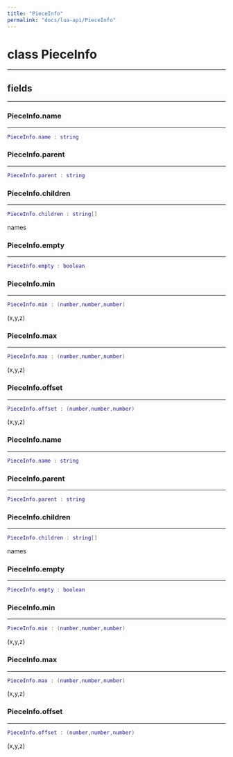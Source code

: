```yaml
---
title: "PieceInfo"
permalink: "docs/lua-api/PieceInfo"
---
```

# class PieceInfo











---



## fields
---

### PieceInfo.name
---
```lua
PieceInfo.name : string
```










### PieceInfo.parent
---
```lua
PieceInfo.parent : string
```










### PieceInfo.children
---
```lua
PieceInfo.children : string[]
```



names








### PieceInfo.empty
---
```lua
PieceInfo.empty : boolean
```










### PieceInfo.min
---
```lua
PieceInfo.min : (number,number,number)
```



(x,y,z)








### PieceInfo.max
---
```lua
PieceInfo.max : (number,number,number)
```



(x,y,z)








### PieceInfo.offset
---
```lua
PieceInfo.offset : (number,number,number)
```



(x,y,z)








### PieceInfo.name
---
```lua
PieceInfo.name : string
```










### PieceInfo.parent
---
```lua
PieceInfo.parent : string
```










### PieceInfo.children
---
```lua
PieceInfo.children : string[]
```



names








### PieceInfo.empty
---
```lua
PieceInfo.empty : boolean
```










### PieceInfo.min
---
```lua
PieceInfo.min : (number,number,number)
```



(x,y,z)








### PieceInfo.max
---
```lua
PieceInfo.max : (number,number,number)
```



(x,y,z)








### PieceInfo.offset
---
```lua
PieceInfo.offset : (number,number,number)
```



(x,y,z)









